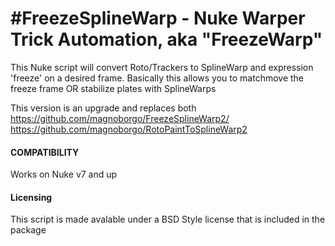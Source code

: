 #FreezeSplineWarp - Nuke Warper Trick Automation, aka "FreezeWarp"
===============

This Nuke script will convert Roto/Trackers to SplineWarp and expression 'freeze' on a desired frame.
Basically this allows you to matchmove the freeze frame OR stabilize plates with SplineWarps

This version is an upgrade and replaces both
https://github.com/magnoborgo/FreezeSplineWarp2/
https://github.com/magnoborgo/RotoPaintToSplineWarp2

#### COMPATIBILITY #### 
Works on Nuke v7 and up

#### Licensing #### 
This script is made avalable under a BSD Style license that is included in the package
